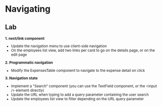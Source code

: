 <!-- .slide: class="exercice" -->

<h1 id="navigating" style="margin-bottom: 30px;">Navigating</h1>

## Lab

<small>

**1. next/link component**

- Update the navigation menu to use client-side navigation
- On the employees list view, add two links per card to go on the details page, or on the edit page

**2. Programmatic navigation**

- Modify the ExpensesTable component to navigate to the expense detail on click

**3. Navigation state**

- Implement a "Search" component (you can use the TextField component, or the \<input /\> element directly)
- Update the URL when typing to add a query parameter containing the user search
- Update the employees list view to filter depending on the URL query parameter

</small>
